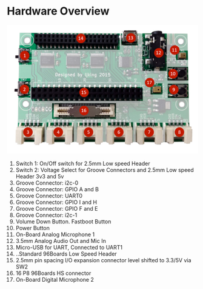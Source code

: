 # Hardware Overview
![Front labeled](/mezzanine/audio-mezzanine/images/audio-mezz-front-labeled.png)

1. Switch 1: On/Off switch for 2.5mm Low speed Header
2. Switch 2: Voltage Select for Groove Connectors and 2.5mm Low speed Header 3v3 and 5v
3. Groove Connector: i2c-0
4. Groove Connector: GPIO A and B
5. Groove Connector: UART0
6. Groove Connector: GPIO I and H
7. Groove Connector: GPIO F and E
8. Groove Connector: i2c-1
9. Volume Down Button. Fastboot Button
10. Power Button
11. On-Board Analog Microphone 1
12. 3.5mm Analog Audio Out and Mic In
13. Micro-USB for UART, Connected to UART1
14. ..Standard 96Boards Low Speed Header
15. 2.5mm pin spacing I/O expansion connector level shifted to 3.3/5V via SW2
16. 16 P8 96Boards HS connector
17. On-Board Digital Microphone 2
